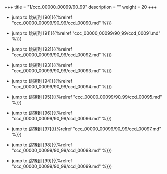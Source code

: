 +++
title = "1/ccc_00000_00099/90_99"
description = ""
weight = 20
+++

* jump to 跳转到 [90]({{%relref "ccc_00000_00099/90_99/ccd_00090.md" %}})

* jump to 跳转到 [91]({{%relref "ccc_00000_00099/90_99/ccd_00091.md" %}})

* jump to 跳转到 [92]({{%relref "ccc_00000_00099/90_99/ccd_00092.md" %}})

* jump to 跳转到 [93]({{%relref "ccc_00000_00099/90_99/ccd_00093.md" %}})

* jump to 跳转到 [94]({{%relref "ccc_00000_00099/90_99/ccd_00094.md" %}})

* jump to 跳转到 [95]({{%relref "ccc_00000_00099/90_99/ccd_00095.md" %}})

* jump to 跳转到 [96]({{%relref "ccc_00000_00099/90_99/ccd_00096.md" %}})

* jump to 跳转到 [97]({{%relref "ccc_00000_00099/90_99/ccd_00097.md" %}})

* jump to 跳转到 [98]({{%relref "ccc_00000_00099/90_99/ccd_00098.md" %}})

* jump to 跳转到 [99]({{%relref "ccc_00000_00099/90_99/ccd_00099.md" %}})

